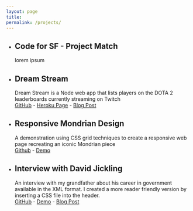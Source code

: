 ```yaml
---
layout: page
title:
permalink: /projects/
---
```


<ul class="post-list">
  <li><h2 class="project-title">Code for SF - Project Match</h2>
  <div class="project-text">lorem ipsum</div></li>

  <li><h2 class="project-title">Dream Stream</h2>
  <div class="project-text">Dream Stream is a Node web app that lists players on the DOTA 2 leaderboards currently streaming on Twitch</div>
  <div class="project-links"><a href="https://github.com/pauljickling/Dream-Stream">GitHub</a> - <a href="https://dreamstream.herokuapp.com">Heroku Page</a> - <a href="https://pauljickling.github.io/node/express/twitch/dota/2017/03/29/Dream-Stream-Evaluation.html">Blog Post</a></div></li>

  <li><h2 class="project-title">Responsive Mondrian Design</h2>
  <div class="project-text">A demonstration using CSS grid techniques to create a responsive web page recreating an iconic Mondrian piece</div>
  <div class="project-links"><a href="https://github.com/pauljickling/Mondrian-Grid-Demo">Github</a> - <a href="https://pauljickling.github.io/sites/mondiran">Demo</a></div></li>

  <li><h2 class="project-title">Interview with David Jickling</h2>
  <div class="project-text">An interview with my grandfather about his career in government available in the XML format. I created a more reader friendly version by inserting a CSS file into the header.</div>
  <div class="project-links"><a href="https://github.com/pauljickling/Interview-with-David-Jickling">GitHub</a> - <a href="https://pauljickling.github.io/sites/css/css.xml">Demo</a> - <a href="https://pauljickling.github.io/xml/css/2017/04/02/Interview-With-David-Jickling-Evaluation.html">Blog Post</a></div></li>
